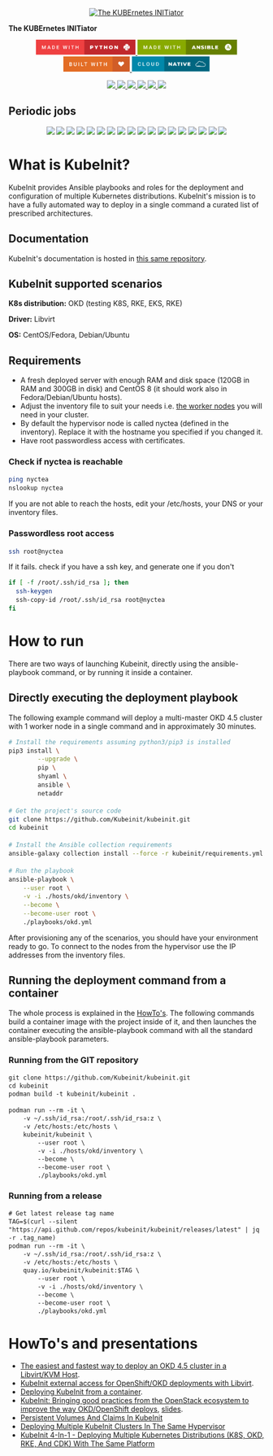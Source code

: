 <p style="text-align: center" align="center">
    <a href="https://www.kubeinit.com"><img src="https://raw.githubusercontent.com/Kubeinit/kubeinit/master/images/logo.svg?sanitize=true" alt="The KUBErnetes INITiator"/></a>
</p>

**The KUBErnetes INITiator**

<p style="text-align: center" align="center">
    <a href="https://www.python.org"><img height="30px" src="https://raw.githubusercontent.com/pystol/pystol-docs/master/assets/badges/made-with-python.svg?sanitize=true"/> </a>
    <a href="https://www.ansible.com"><img height="30px" src="https://raw.githubusercontent.com/pystol/pystol-docs/master/assets/badges/made-with-ansible.svg?sanitize=true"/> </a>
    <a href="https://www.kubeinit.com"><img height="30px" src="https://raw.githubusercontent.com/pystol/pystol-docs/master/assets/badges/made-with-love.svg?sanitize=true"/> </a>
    <a href="https://www.kubeinit.com"><img height="30px" src="https://raw.githubusercontent.com/pystol/pystol-docs/master/assets/badges/cloud-native.svg?sanitize=true"/> </a>
</p>

<p style="text-align: center" align="center">
    <a href="https://github.com/Kubeinit/kubeinit/actions?workflow=linters"><img height="20px" src="https://github.com/Kubeinit/kubeinit/workflows/linters/badge.svg?event=push"/> </a>
    <a href="https://github.com/Kubeinit/kubeinit/actions?workflow=units"><img height="20px" src="https://github.com/Kubeinit/kubeinit/workflows/units/badge.svg?event=push"/> </a>
    <a href="https://github.com/Kubeinit/kubeinit/actions?workflow=molecule"><img height="20px" src="https://github.com/Kubeinit/kubeinit/workflows/molecule/badge.svg?event=push"/> </a>
    <a href="https://github.com/Kubeinit/kubeinit/actions?workflow=release"><img height="20px" src="https://github.com/Kubeinit/kubeinit/workflows/release/badge.svg?event=push"/> </a>
    <a href="https://github.com/Kubeinit/kubeinit/actions?workflow=container_image"><img height="20px" src="https://github.com/Kubeinit/kubeinit/workflows/container_image/badge.svg?event=push"/> </a>
    <a href="https://kubernetes.slack.com/archives/C01FKK19T0B"><img height="20px" src="https://img.shields.io/badge/chat-on%20slack-blue.svg?logo=slack&longCache=true&style=flat"/> </a>
</p>

## Periodic jobs

<p style="text-align: center" align="center">
    <a href="https://storage.googleapis.com/kubeinit-ci/jobs/periodic/periodic-k8s-libvirt-3-1-periodic-weekly-go/index.html"><img height="20px" src="https://storage.googleapis.com/kubeinit-ci/jobs/periodic/periodic-k8s-libvirt-3-1-periodic-weekly-go/badge_status.svg"/></a>
    <a href="https://storage.googleapis.com/kubeinit-ci/jobs/periodic/periodic-k8s-libvirt-1-1-periodic-weekly-go/index.html"><img height="20px" src="https://storage.googleapis.com/kubeinit-ci/jobs/periodic/periodic-k8s-libvirt-1-1-periodic-weekly-go/badge_status.svg"/></a>
    <a href="https://storage.googleapis.com/kubeinit-ci/jobs/periodic/periodic-k8s-libvirt-1-0-periodic-weekly-go/index.html"><img height="20px" src="https://storage.googleapis.com/kubeinit-ci/jobs/periodic/periodic-k8s-libvirt-1-0-periodic-weekly-go/badge_status.svg"/></a>
    <a href="https://storage.googleapis.com/kubeinit-ci/jobs/periodic/periodic-k8s.ovn-libvirt-3-2-periodic-weekly-go/index.html"><img height="20px" src="https://storage.googleapis.com/kubeinit-ci/jobs/periodic/periodic-k8s.ovn-libvirt-3-2-periodic-weekly-go/badge_status.svg"/></a>
    <a href="https://storage.googleapis.com/kubeinit-ci/jobs/periodic/periodic-eks-libvirt-3-1-periodic-weekly-go/index.html"><img height="20px" src="https://storage.googleapis.com/kubeinit-ci/jobs/periodic/periodic-eks-libvirt-3-1-periodic-weekly-go/badge_status.svg"/></a>
    <a href="https://storage.googleapis.com/kubeinit-ci/jobs/periodic/periodic-eks-libvirt-1-1-periodic-weekly-go/index.html"><img height="20px" src="https://storage.googleapis.com/kubeinit-ci/jobs/periodic/periodic-eks-libvirt-1-1-periodic-weekly-go/badge_status.svg"/></a>
    <a href="https://storage.googleapis.com/kubeinit-ci/jobs/periodic/periodic-eks-libvirt-1-0-periodic-weekly-go/index.html"><img height="20px" src="https://storage.googleapis.com/kubeinit-ci/jobs/periodic/periodic-eks-libvirt-1-0-periodic-weekly-go/badge_status.svg"/></a>
    <a href="https://storage.googleapis.com/kubeinit-ci/jobs/periodic/periodic-cdk-libvirt-3-1-periodic-weekly-go/index.html"><img height="20px" src="https://storage.googleapis.com/kubeinit-ci/jobs/periodic/periodic-cdk-libvirt-3-1-periodic-weekly-go/badge_status.svg"/></a>
    <a href="https://storage.googleapis.com/kubeinit-ci/jobs/periodic/periodic-cdk-libvirt-1-1-periodic-weekly-go/index.html"><img height="20px" src="https://storage.googleapis.com/kubeinit-ci/jobs/periodic/periodic-cdk-libvirt-1-1-periodic-weekly-go/badge_status.svg"/></a>
    <a href="https://storage.googleapis.com/kubeinit-ci/jobs/periodic/periodic-cdk-libvirt-1-0-periodic-weekly-go/index.html"><img height="20px" src="https://storage.googleapis.com/kubeinit-ci/jobs/periodic/periodic-cdk-libvirt-1-0-periodic-weekly-go/badge_status.svg"/></a>
    <a href="https://storage.googleapis.com/kubeinit-ci/jobs/periodic/periodic-okd-libvirt-3-1-periodic-weekly-go/index.html"><img height="20px" src="https://storage.googleapis.com/kubeinit-ci/jobs/periodic/periodic-okd-libvirt-3-1-periodic-weekly-go/badge_status.svg"/></a>
    <a href="https://storage.googleapis.com/kubeinit-ci/jobs/periodic/periodic-okd-libvirt-1-1-periodic-weekly-go/index.html"><img height="20px" src="https://storage.googleapis.com/kubeinit-ci/jobs/periodic/periodic-okd-libvirt-1-1-periodic-weekly-go/badge_status.svg"/></a>
    <a href="https://storage.googleapis.com/kubeinit-ci/jobs/periodic/periodic-okd-libvirt-1-0-periodic-weekly-go/index.html"><img height="20px" src="https://storage.googleapis.com/kubeinit-ci/jobs/periodic/periodic-okd-libvirt-1-0-periodic-weekly-go/badge_status.svg"/></a>
    <a href="https://storage.googleapis.com/kubeinit-ci/jobs/periodic/periodic-rke-libvirt-3-1-periodic-weekly-go/index.html"><img height="20px" src="https://storage.googleapis.com/kubeinit-ci/jobs/periodic/periodic-rke-libvirt-3-1-periodic-weekly-go/badge_status.svg"/></a>
    <a href="https://storage.googleapis.com/kubeinit-ci/jobs/periodic/periodic-rke-libvirt-1-1-periodic-weekly-go/index.html"><img height="20px" src="https://storage.googleapis.com/kubeinit-ci/jobs/periodic/periodic-rke-libvirt-1-1-periodic-weekly-go/badge_status.svg"/></a>
    <a href="https://storage.googleapis.com/kubeinit-ci/jobs/periodic/periodic-rke-libvirt-1-0-periodic-weekly-go/index.html"><img height="20px" src="https://storage.googleapis.com/kubeinit-ci/jobs/periodic/periodic-rke-libvirt-1-0-periodic-weekly-go/badge_status.svg"/></a>
    <a href="https://storage.googleapis.com/kubeinit-ci/jobs/periodic/periodic-okd.rke-libvirt-1-2-periodic-weekly-go/index.html"><img height="20px" src="https://storage.googleapis.com/kubeinit-ci/jobs/periodic/periodic-okd.rke-libvirt-1-2-periodic-weekly-go/badge_status.svg"/></a>
    <a href="https://storage.googleapis.com/kubeinit-ci/jobs/periodic/periodic-okd.rke-libvirt-3-1-periodic-weekly-go/index.html"><img height="20px" src="https://storage.googleapis.com/kubeinit-ci/jobs/periodic/periodic-okd.rke-libvirt-3-1-periodic-weekly-go/badge_status.svg"/></a>
</p>

# What is KubeInit?

KubeInit provides Ansible playbooks and roles for the deployment
and configuration of multiple Kubernetes distributions.
KubeInit's mission is to have a fully automated way to deploy in
a single command a curated list of prescribed architectures.

## Documentation

KubeInit's documentation is hosted in [this same repository](https://docs.kubeinit.com).

## KubeInit supported scenarios

**K8s distribution:** OKD (testing K8S, RKE, EKS, RKE)

**Driver:** Libvirt

**OS:** CentOS/Fedora, Debian/Ubuntu

## Requirements

* A fresh deployed server with enough RAM and disk space (120GB in RAM and 300GB in disk) and CentOS 8 (it should work also in Fedora/Debian/Ubuntu hosts).
* Adjust the inventory file to suit your needs i.e. [the worker nodes](https://github.com/Kubeinit/kubeinit/blob/master/kubeinit/hosts/okd/inventory#L66)
 you will need in your cluster.
* By default the hypervisor node is called nyctea (defined in the inventory). Replace it with the hostname you specified if you changed it.
* Have root passwordless access with certificates. 


### Check if nyctea is reachable

```bash
ping nyctea
nslookup nyctea
```

If you are not able to reach the hosts,
edit your /etc/hosts, your DNS or your inventory files.

### Passwordless root access

```bash
ssh root@nyctea
```

If it fails. check if you have a ssh key, and generate one if you don't

```bash
if [ -f /root/.ssh/id_rsa ]; then
  ssh-keygen
  ssh-copy-id /root/.ssh/id_rsa root@nyctea
fi
```

# How to run

There are two ways of launching Kubeinit, directly using the
ansible-playbook command, or by running it inside a container.

## Directly executing the deployment playbook

The following example command will deploy a multi-master OKD 4.5 cluster with 1 worker node
in a single command and in approximately 30 minutes.

```bash
# Install the requirements assuming python3/pip3 is installed
pip3 install \
        --upgrade \
        pip \
        shyaml \
        ansible \
        netaddr

# Get the project's source code
git clone https://github.com/Kubeinit/kubeinit.git
cd kubeinit

# Install the Ansible collection requirements
ansible-galaxy collection install --force -r kubeinit/requirements.yml

# Run the playbook
ansible-playbook \
    --user root \
    -v -i ./hosts/okd/inventory \
    --become \
    --become-user root \
    ./playbooks/okd.yml
```

After provisioning any of the scenarios, you should have your environment ready to go.
To connect to the nodes from the hypervisor use the IP addresses from the inventory files.

## Running the deployment command from a container

The whole process is explained in the [HowTo's](https://www.anstack.com/blog/2020/09/11/Deploying-KubeInit-from-a-container.html).
The following commands build a container image with the project inside of it, and then
launches the container executing the ansible-playbook command with all the
standard ansible-playbook parameters.

### Running from the GIT repository

```
git clone https://github.com/Kubeinit/kubeinit.git
cd kubeinit
podman build -t kubeinit/kubeinit .

podman run --rm -it \
    -v ~/.ssh/id_rsa:/root/.ssh/id_rsa:z \
    -v /etc/hosts:/etc/hosts \
    kubeinit/kubeinit \
        --user root \
        -v -i ./hosts/okd/inventory \
        --become \
        --become-user root \
        ./playbooks/okd.yml
```

### Running from a release

```
# Get latest release tag name
TAG=$(curl --silent "https://api.github.com/repos/kubeinit/kubeinit/releases/latest" | jq -r .tag_name)
podman run --rm -it \
    -v ~/.ssh/id_rsa:/root/.ssh/id_rsa:z \
    -v /etc/hosts:/etc/hosts \
    quay.io/kubeinit/kubeinit:$TAG \
        --user root \
        -v -i ./hosts/okd/inventory \
        --become \
        --become-user root \
        ./playbooks/okd.yml
```

# HowTo's and presentations

* [The easiest and fastest way to deploy an OKD 4.5 cluster in a Libvirt/KVM Host](https://www.anstack.com/blog/2020/07/31/the-fastest-and-simplest-way-to-deploy-okd-openshift-4-5.html).
* [KubeInit external access for OpenShift/OKD deployments with Libvirt](https://www.anstack.com/blog/2020/08/25/KubeInit-External-access-for-OpenShift-OKD-deployments-with-Libvirt.html).
* [Deploying KubeInit from a container](https://www.anstack.com/blog/2020/09/11/Deploying-KubeInit-from-a-container.html).
* [KubeInit: Bringing good practices from the OpenStack ecosystem to improve the way OKD/OpenShift deploys](https://www.twitch.tv/videos/750577055), [slides](https://speakerdeck.com/redhatopenshift/openshift-deploys).
* [Persistent Volumes And Claims In KubeInit](https://www.anstack.com/blog/2020/09/28/Persistent-volumes-and-claims-in-KubeInit.html)
* [Deploying Multiple KubeInit Clusters In The Same Hypervisor](https://www.anstack.com/blog/2020/10/04/Multiple-KubeInit-clusters-in-the-same-hypervisor.html)
* [KubeInit 4-In-1 - Deploying Multiple Kubernetes Distributions (K8S, OKD, RKE, And CDK) With The Same Platform](https://www.anstack.com/blog/2020/10/19/KubeInit-4-in-1-Deploying-multiple-Kubernetes-distributions-K8S-OKD-RKE-and-CDK-with-the-same-platform.html)
